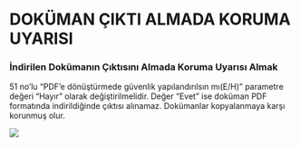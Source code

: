 # DOKÜMAN ÇIKTI ALMADA KORUMA UYARISI

### İndirilen Dokümanın Çıktısını Almada Koruma Uyarısı Almak

51 no’lu “PDF’e dönüştürmede güvenlik yapılandırılsın mı(E/H)” parametre değeri “Hayır” olarak değiştirilmelidir. Değer “Evet” ise doküman PDF formatında indirildiğinde çıktısı alınamaz. Dokümanlar kopyalanmaya karşı korunmuş olur.

![](https://docsbimser.blob.core.windows.net/imagecontainer/Doküman%20Çıktı%20Almada%20Koruma%20Uyarısı-e2a93983-2d44-48e1-87d5-d0c970791de4.png)

